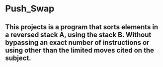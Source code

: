 # Push_Swap

<h2>This projects is a program that sorts elements in a reversed stack A, using the stack B. Without bypassing an exact number of instructions or using other than the limited moves cited on the subject.</h2>
